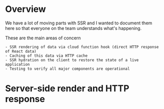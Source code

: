 # Overview

We have a lot of moving parts with SSR and I wanted to document them here so
that everyone on the team understands what's happening.

These are the main areas of concern

    - SSR rendering of data via cloud function hook (direct HTTP response of React data)
    - Caching of this data via HTTP cache
    - SSR hydration on the client to restore the state of a live application
    - Testing to verify all major components are operational 
    
# Server-side render and HTTP response
